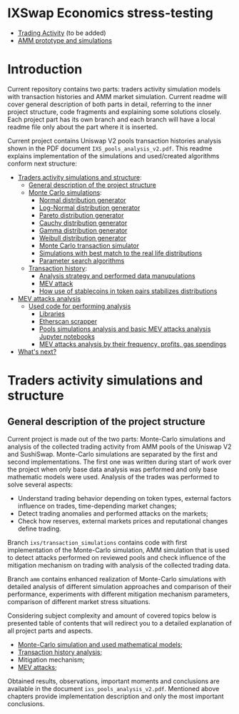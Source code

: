 # IXSwap Economics stress-testing
- <a href="">Trading Activity</a> (to be added)
- <a href="https://github.com/IX-Swap/models-testing/tree/amm">AMM prototype and simulations</a>

# Introduction

Current repository contains two parts: traders activity simulation models with transaction histories and AMM market simulation. Current readme will cover general description of both parts in detail, referring to the inner project structure, code fragments and explaining some solutions closely. Each project part has its own branch and each branch will have a local readme file only about the part where it is inserted.

Current project contains Uniswap V2 pools transaction histories analysis shown in the PDF document ```IXS_pools_analysis_v2.pdf```. This readme explains implementation of the simulations and used/created algorithms conform next structure:

* [Traders activity simulations and structure](#traders-activity-simulations-and-structure):
  * [General description of the project structure](#general-description-of-the-project-structure)
  * [Monte Carlo simulations](#monte-carlo-simulations):
    * [Normal distribution generator](#normal-distribution-generator)
    * [Log-Normal distribution generator](#log-normal-distribution-generator)
    * [Pareto distribution generator](#pareto-distribution-generator)
    * [Cauchy distribution generator](#cauchy-distribution-generator)
    * [Gamma distribution generator](#gamma-distribution-generator)
    * [Weibull distribution generator](#weibull-distribution-generator)
    * [Monte Carlo transaction simulator](#monte-carlo-transaction-simulator)
    * [Simulations with best match to the real life distributions](#simulations-that-have-the-best-match-with-real-life-distributions)
    * [Parameter search algorithms](#parameter-search-algorithms)
  * [Transaction history](#transaction-history):
    * [Analysis strategy and performed data manupulations](#analysis-strategy-and-performed-data-manipulations)
    * [MEV attack](#mev-attack)
    * [How use of stablecoins in token pairs stabilizes distributions](#how-use-of-stablecoins-in-token-pairs-stabilizes-distributions)
* [MEV attacks analysis](#mev-attacks-analysis)
  * [Used code for performing analysis](#used-code-for-performing-analysis)
    * [Libraries](#libraries)
    * [Etherscan scrapper](#etherscan-scrapper)
    * [Pools simulations analysis and basic MEV attacks analysis Jupyter notebooks](#pools-simulations-analysis-and-basic-mev-attacks-analysis-jupyter-notebooks)
    * [MEV attacks analysis by their frequency, profits, gas spendings](#mev-attacks-analysis-by-their-frequency-profits-gas-spendings)
* [What's next?](#whats-next)

# Traders activity simulations and structure

## General description of the project structure

Current project is made out of the two parts: Monte-Carlo simulations and analysis of the collected trading activity from AMM pools of the Uniswap V2 and SushiSwap. Monte-Carlo simulations are separated by the first and second implementations. The first one was written during start of work over the project when only base data analysis was performed and only base mathematic models were used. Analysis of the trades was performed to solve several aspects:

* Understand trading behavior depending on token types, external factors influence on trades, time-depending market changes;
* Detect trading anomalies and performed attacks on the markets;
* Check how reserves, external markets prices and reputational changes define trading.

Branch ```ixs/transaction_simulations``` contains code with first implementation of the Monte-Carlo simulation, AMM simulation that is used to detect attacks performed on reviewed pools and check influence of the mitigation mechanism on trading with analysis of the collected trading data.

Branch ```amm``` contains enhanced realization of Monte-Carlo simulations with detailed analysis of different simulation approaches and comparison of their performance, experiments with different mitigation mechanism parameters, comparison of different market stress situations.

Considering subject complexity and amount of covered topics below is presented table of contents that will redirect you to a detailed explanation of all project parts and aspects.

* [Monte-Carlo simulation and used mathematical models](./documentation/monte_carlo_doc.md);
* [Transaction history analysis](./documentation/transaction_history_doc.md);
* Mitigation mechanism;
* [MEV attacks](./documentation/mev_attacks_analysis.md);

Obtained results, observations, important moments and conclusions are available in the document ```ixs_pools_analysis_v2.pdf```. Mentioned above chapters provide implementation description and only the most important conclusions.